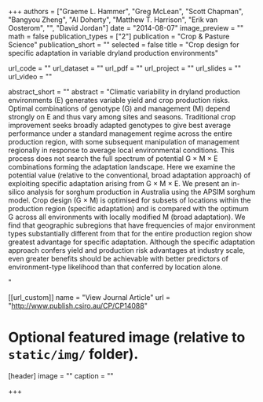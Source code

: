 +++
authors = ["Graeme L. Hammer", "Greg McLean", "Scott Chapman", "Bangyou Zheng", "Al Doherty", "Matthew T. Harrison", "Erik van Oosterom", "", "David Jordan"]
date = "2014-08-07"
image_preview = ""
math = false
publication_types = ["2"]
publication = "Crop & Pasture Science"
publication_short = ""
selected = false
title = "Crop design for specific adaptation in variable dryland production environments"

url_code = ""
url_dataset = ""
url_pdf = ""
url_project = ""
url_slides = ""
url_video = ""

abstract_short = ""
abstract = "Climatic variability in dryland production environments (E) generates variable yield and crop production risks. Optimal combinations of genotype (G) and management (M) depend strongly on E and thus vary among sites and seasons. Traditional crop improvement seeks broadly adapted genotypes to give best average performance under a standard management regime across the entire production region, with some subsequent manipulation of management regionally in response to average local environmental conditions. This process does not search the full spectrum of potential G × M × E combinations forming the adaptation landscape. Here we examine the potential value (relative to the conventional, broad adaptation approach) of exploiting specific adaptation arising from G × M × E. We present an in-silico analysis for sorghum production in Australia using the APSIM sorghum model. Crop design (G × M) is optimised for subsets of locations within the production region (specific adaptation) and is compared with the optimum G across all environments with locally modified M (broad adaptation). We find that geographic subregions that have frequencies of major environment types substantially different from that for the entire production region show greatest advantage for specific adaptation. Although the specific adaptation approach confers yield and production risk advantages at industry scale, even greater benefits should be achievable with better predictors of environment-type likelihood than that conferred by location alone.

"



[[url_custom]]
name = "View Journal Article"
url = "http://www.publish.csiro.au/CP/CP14088"

# Optional featured image (relative to `static/img/` folder).
[header]
image = ""
caption = ""

+++
